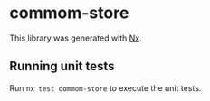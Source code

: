 # commom-store

This library was generated with [Nx](https://nx.dev).

## Running unit tests

Run `nx test commom-store` to execute the unit tests.

